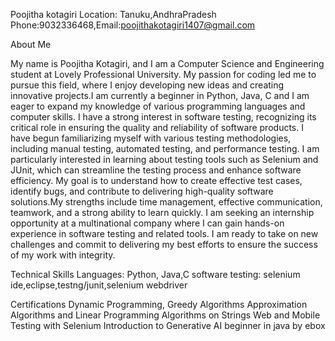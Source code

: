 Poojitha kotagiri
Location: Tanuku,AndhraPradesh
Phone:9032336468,Email:poojithakotagiri1407@gmail.com

About Me

My name is Poojitha Kotagiri, and I am a Computer Science and Engineering student at Lovely Professional University. My passion for coding led me to pursue this field, where I enjoy developing new ideas and creating innovative projects.I am currently a beginner in Python, Java,  C and I am eager to expand my knowledge of various programming languages and computer skills. I have a strong interest in software testing, recognizing its critical role in ensuring the quality and reliability of software products. I have begun familiarizing myself with various testing methodologies, including manual testing, automated testing, and performance testing. I am particularly interested in learning about testing tools such as Selenium and JUnit, which can streamline the testing process and enhance software efficiency. My goal is to understand how to create effective test cases, identify bugs, and contribute to delivering high-quality software solutions.My strengths include time management, effective communication, teamwork, and a strong ability to learn quickly. I am seeking an internship opportunity at a multinational company where I can gain hands-on experience in software testing and related tools. I am ready to take on new challenges and commit to delivering my best efforts to ensure the success of my work with integrity.


 Technical Skills
Languages:  Python, Java,C
software testing: selenium ide,eclipse,testng/junit,selenium webdriver

 Certifications
Dynamic Programming, Greedy Algorithms
Approximation Algorithms and Linear Programming
Algorithms on Strings
Web and Mobile Testing with Selenium
Introduction to Generative AI
beginner in java by ebox


 
